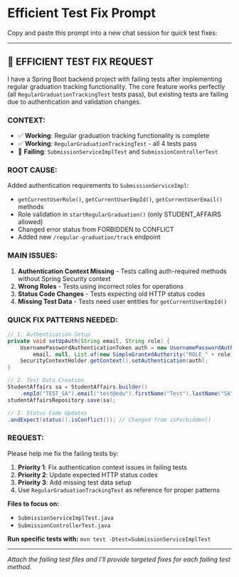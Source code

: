 # Efficient Test Fix Prompt

Copy and paste this prompt into a new chat session for quick test fixes:

---

## 🚀 **EFFICIENT TEST FIX REQUEST**

I have a Spring Boot backend project with failing tests after implementing regular graduation tracking functionality. The core feature works perfectly (all `RegularGraduationTrackingTest` tests pass), but existing tests are failing due to authentication and validation changes.

### **CONTEXT:**
- ✅ **Working**: Regular graduation tracking functionality is complete
- ✅ **Working**: `RegularGraduationTrackingTest` - all 4 tests pass
- 🔴 **Failing**: `SubmissionServiceImplTest` and `SubmissionControllerTest`

### **ROOT CAUSE:**
Added authentication requirements to `SubmissionServiceImpl`:
- `getCurrentUserRole()`, `getCurrentUserEmpId()`, `getCurrentUserEmail()` methods
- Role validation in `startRegularGraduation()` (only STUDENT_AFFAIRS allowed)
- Changed error status from FORBIDDEN to CONFLICT
- Added new `/regular-graduation/track` endpoint

### **MAIN ISSUES:**
1. **Authentication Context Missing** - Tests calling auth-required methods without Spring Security context
2. **Wrong Roles** - Tests using incorrect roles for operations
3. **Status Code Changes** - Tests expecting old HTTP status codes
4. **Missing Test Data** - Tests need user entities for `getCurrentUserEmpId()`

### **QUICK FIX PATTERNS NEEDED:**

```java
// 1. Authentication Setup
private void setUpAuth(String email, String role) {
    UsernamePasswordAuthenticationToken auth = new UsernamePasswordAuthenticationToken(
        email, null, List.of(new SimpleGrantedAuthority("ROLE_" + role)));
    SecurityContextHolder.getContext().setAuthentication(auth);
}

// 2. Test Data Creation
StudentAffairs sa = StudentAffairs.builder()
    .empId("TEST_SA").email("test@edu").firstName("Test").lastName("SA").build();
studentAffairsRepository.save(sa);

// 3. Status Code Updates
.andExpect(status().isConflict()); // Changed from isForbidden()
```

### **REQUEST:**
Please help me fix the failing tests by:
1. **Priority 1**: Fix authentication context issues in failing tests
2. **Priority 2**: Update expected HTTP status codes 
3. **Priority 3**: Add missing test data setup
4. Use `RegularGraduationTrackingTest` as reference for proper patterns

**Files to focus on:**
- `SubmissionServiceImplTest.java`
- `SubmissionControllerTest.java`

**Run specific tests with:** `mvn test -Dtest=SubmissionServiceImplTest`

---

*Attach the failing test files and I'll provide targeted fixes for each failing test method.* 